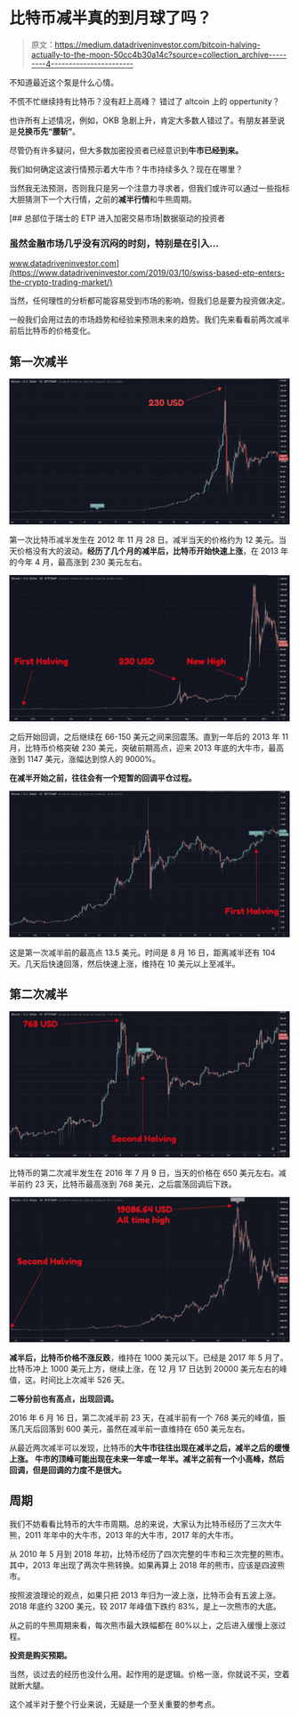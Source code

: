 # 比特币减半真的到月球了吗？

> 原文：<https://medium.datadriveninvestor.com/bitcoin-halving-actually-to-the-moon-50cc4b30a14c?source=collection_archive---------4----------------------->

不知道最近这个泵是什么心情。

不慌不忙继续持有比特币？没有赶上高峰？
错过了 altcoin 上的 oppertunity？

也许所有上述情况，例如，OKB 急剧上升，肯定大多数人错过了。有朋友甚至说是**兑换币先“腰斩”**。

尽管仍有许多疑问，但大多数加密投资者已经意识到**牛市已经到来。**

我们如何确定这波行情预示着大牛市？牛市持续多久？现在在哪里？

当然我无法预测，否则我只是另一个注意力寻求者，但我们或许可以通过一些指标大胆猜测下一个大行情，之前的**减半行情**和牛熊周期。

[](https://www.datadriveninvestor.com/2019/03/10/swiss-based-etp-enters-the-crypto-trading-market/) [## 总部位于瑞士的 ETP 进入加密交易市场|数据驱动的投资者

### 虽然金融市场几乎没有沉闷的时刻，特别是在引入…

www.datadriveninvestor.com](https://www.datadriveninvestor.com/2019/03/10/swiss-based-etp-enters-the-crypto-trading-market/) 

当然，任何理性的分析都可能容易受到市场的影响，但我们总是要为投资做决定。

一般我们会用过去的市场趋势和经验来预测未来的趋势。我们先来看看前两次减半前后比特币的价格变化。

## 第一次减半

![](img/a46b1698734ea9ac83bccdd533fab0a2.png)

第一次比特币减半发生在 2012 年 11 月 28 日。减半当天的价格约为 12 美元。当天价格没有大的波动。**经历了几个月的减半后，比特币开始快速上涨**，在 2013 年的今年 4 月，最高涨到 230 美元左右。

![](img/639026cb84d7f49992442b7cade62fbb.png)

之后开始回调，之后继续在 66-150 美元之间来回震荡。直到一年后的 2013 年 11 月，比特币价格突破 230 美元，突破前期高点，迎来 2013 年底的大牛市，最高涨到 1147 美元，涨幅达到惊人的 9000%。

**在减半开始之前，往往会有一个短暂的回调平仓过程。**

![](img/c2a1daf39822dc6fef4826d50d190fd2.png)

这是第一次减半前的最高点 13.5 美元。时间是 8 月 16 日，距离减半还有 104 天。几天后快速回落，然后快速上涨，维持在 10 美元以上至减半。

## 第二次减半

![](img/d58ce25ea796d66ceadbdaf8d9d35de4.png)

比特币的第二次减半发生在 2016 年 7 月 9 日，当天的价格在 650 美元左右。减半前约 23 天，比特币最高涨到 768 美元，之后震荡回调后下跌。

![](img/bc15b5914c04ef25345ebdd37f91c277.png)

**减半后，比特币价格不涨反跌**，维持在 1000 美元以下。已经是 2017 年 5 月了。比特币冲上 1000 美元上方，继续上涨，在 12 月 17 日达到 20000 美元左右的峰值，这。时间比上次减半 526 天。

**二等分前也有高点，出现回调。**

2016 年 6 月 16 日，第二次减半前 23 天，在减半前有一个 768 美元的峰值，振荡几天后回落到 600 美元，虽然在减半前一直维持在 650 美元左右。

从最近两次减半可以发现，比特币的**大牛市往往出现在减半之后，减半之后的缓慢上涨。** **牛市的顶峰可能出现在未来一年或一年半。减半之前有一个小高峰，然后回调，但是回调的力度不是很大。**

## 周期

我们不妨看看比特币的大牛市周期。总的来说，大家认为比特币经历了三次大牛熊，2011 年年中的大牛市，2013 年的大牛市，2017 年的大牛市。

从 2010 年 5 月到 2018 年初，比特币经历了四次完整的牛市和三次完整的熊市。其中，2013 年出现了两次牛熊转换。如果再算上 2018 年的熊市，应该是四波熊市。

按照波浪理论的观点，如果只把 2013 年归为一波上涨，比特币会有五波上涨。2018 年底约 3200 美元，较 2017 年峰值下跌约 83%，是上一次熊市的大底。

从之前的牛熊周期来看，每次熊市最大跌幅都在 80%以上，之后进入缓慢上涨过程。

**投资是购买预期。**

当然，谈过去的经历也没什么用。起作用的是逻辑。价格一涨，你就说不买，空着就断大腿。

这个减半对于整个行业来说，无疑是一个至关重要的参考点。